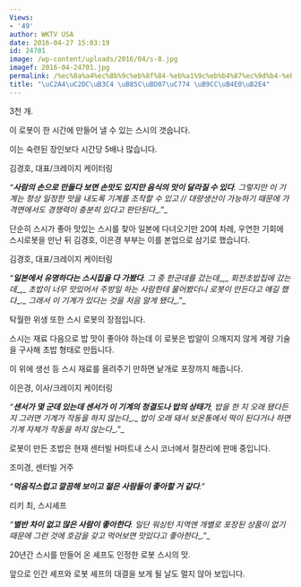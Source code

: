 ```yaml
---
Views:
- '49'
author: WKTV USA
date: 2016-04-27 15:03:19
id: 24701
image: /wp-content/uploads/2016/04/s-8.jpg
imagef: 2016-04-24701.jpg
permalink: /%ec%8a%a4%ec%8b%9c%eb%8f%84-%eb%a1%9c%eb%b4%87%ec%9d%b4-%eb%a7%8c%eb%93%a0%eb%8b%a4/
title: "\uC2A4\uC2DC\uB3C4 \uB85C\uBD07\uC774 \uB9CC\uB4E0\uB2E4"
---
```


3천 개.

이 로봇이 한 시간에 만들어 낼 수 있는 스시의 갯숩니다.

이는 숙련된 장인보다 시간당 5배나 많습니다.

김경호, 대표/크레이지 케이터링

_&#8220;__사람의 손으로 만들다 보면 손맛도 있지만 음식의 맛이 달라질 수 있다__._ _그렇지만 이 기계는 항상 일정한 맛을 내도록 기계를 조작할 수 있고_ _//_ _대량생산이 가능하기 때문에 가격면에서도 경쟁력이 충분히 있다고 판단된다__.&#8221;_

단순히 스시가 좋아 맛있는 스시를 찾아 일본에 다녀오기만 20여 차례, 우연한 기회에 스시로봇을 만난 뒤 김경호, 이은경 부부는 이를 본업으로 삼기로 했습니다.

김경호, 대표/크레이지 케이터링

_“__일본에서 유명하다는 스시집을 다 가봤다__._ _그 중 한군데를 갔는데__,_ _회전초밥집에 갔는데__,_ _초밥이 너무 맛있어서 주방일 하는 사람한테 물어봤더니 로봇이 만든다고 얘길 했다__._ _그래서 이 기계가 있다는 것을 처음 알게 됐다__.&#8221;_

탁월한 위생 또한 스시 로봇의 장점입니다.

스시는 재료 다음으로 밥 맛이 좋아야 하는데 이 로봇은 밥알이 으깨지지 않게 계량 기술을 구사해 초밥 형태로 만듭니다.

이 위에 생선 등 스시 재료를 올려주기 만하면 낱개로 포장까지 해줍니다.

이은경, 이사/크레이지 케이터링

_&#8220;__센서가 몇 군데 있는데 센서가 이 기계의 청결도나 밥의 상태가__,_ _밥을 한 지 오래 됐다든지 그러면 기계가 작동을 하지 않는다__._ _밥이 오래 돼서 보온통에서 떡이 된다거나 하면 기계 자체가 작동을 하지 않는다__.”_

로봇이 만든 초밥은 현재 센터빌 H마트내 스시 코너에서 절찬리에 판매 중입니다.

조미경, 센터빌 거주

_&#8220;__먹음직스럽고 깔끔해 보이고 젊은 사람들이 좋아할 거 같다__.&#8221;_

리키 최, 스시셰프

_&#8220;__별반 차이 없고 많은 사람이 좋아한다__._ _일단 워싱턴 지역엔 개별로 포장된 상품이 없기 때문에 그런 것에 호감을 갖고 먹어보면 맛있다고 좋아한다__.&#8221;_

20년간 스시를 만들어 온 셰프도 인정한 로봇 스시의 맛.

앞으로 인간 셰프와 로봇 셰프의 대결을 보게 될 날도 멀지 않아 보입니다.